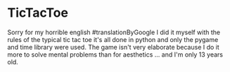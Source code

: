 # TicTacToe
 Sorry for my horrible english #translationByGoogle I did it myself with the rules of the typical tic tac toe it's all done in python and only the pygame and time library were used. The game isn't very elaborate because I do it more to solve mental problems than for aesthetics ... and I'm only 13 years old.
